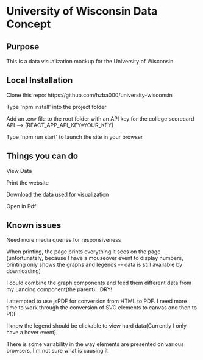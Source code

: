 <h1> University of Wisconsin Data Concept </h1>

<h2>Purpose</h2>
<p>This is a data visualization mockup for the University of Wisconsin</p>

<h2>Local Installation</h2>
<p>Clone this repo: https://github.com/hzba000/university-wisconsin</p>
<p>Type 'npm install' into the project folder</p>
<p>Add an .env file to the root folder with an API key for the college scorecard API --> (REACT_APP_API_KEY=YOUR_KEY)</p>
<p>Type 'npm run start' to launch the site in your browser
 
 <h2>Things you can do</h2>
 <p>View Data</p>
 <p>Print the website</p>
 <p>Download the data used for visualization</p>
 <p>Open in Pdf</p>
 
 <h2>Known issues</h2>
 <p>Need more media queries for responsiveness</p>
 <p>When printing, the page prints everything it sees on the page (unfortunately, because I have a mouseover event to display numbers, 
     printing only shows the graphs and legends -- data is still available by downloading)</p>
  <p>I could combine the graph components and feed them different data from my Landing component(the parent)...DRY!</p>
  <p>I attempted to use jsPDF for conversion from HTML to PDF. I need more time to work through the conversion of SVG elements to canvas 
     and then to PDF</p>
  <p>I know the legend should be clickable to view hard data(Currently I only have a hover event)</p>
  <p>There is some variability in the way elements are presented on various browsers, I'm not sure what is causing it</p>


 






  
 



